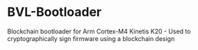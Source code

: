 # BVL-Bootloader
Blockchain bootloader for Arm Cortex-M4 Kinetis K20 - Used to cryptographically sign firmware using a blockchain design
